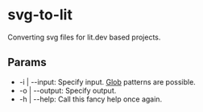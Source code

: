 # svg-to-lit
Converting svg files for lit.dev based projects.

## Params

- -i | --input:  Specify input. [Glob](https://www.npmjs.com/package/glob) patterns are possible.
- -o | --output: Specify output.
- -h | --help:   Call this fancy help once again.